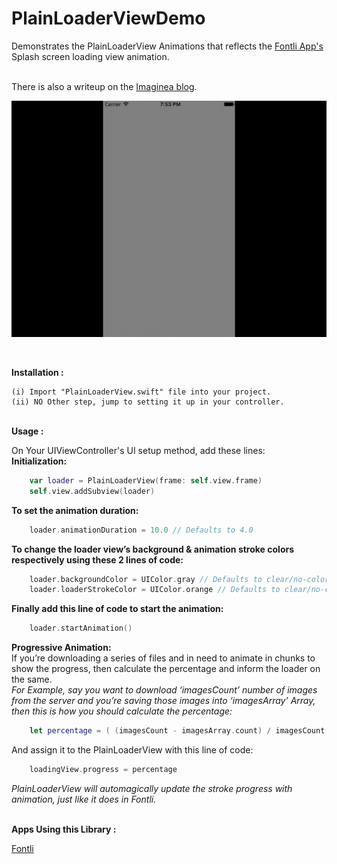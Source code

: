 PlainLoaderViewDemo
===============
Demonstrates the PlainLoaderView Animations that reflects the <a href="https://itunes.apple.com/in/app/fontli/id506650372?mt=8">Fontli App's</a> Splash screen loading view animation.

<br>
There is also a writeup on the <a href="">Imaginea blog</a>.

![PlainLoaderViewDemo](https://raw.githubusercontent.com/codersaru/PlainLoaderViewDemo/master/GIF/PlainLoaderViewDemo.gif)

<br>

<b>Installation :</b><br/>

	(i) Import "PlainLoaderView.swift" file into your project.
	(ii) NO Other step, jump to setting it up in your controller.
	
<br/>
<b>Usage :</b>

On Your UIViewController's UI setup method, add these lines:<br/>
<b>Initialization:</b><br/>
```swift	
	var loader = PlainLoaderView(frame: self.view.frame)
	self.view.addSubview(loader)
```

<b>To set the animation duration:</b><br/>
```swift	
	loader.animationDuration = 10.0 // Defaults to 4.0
```


<b>To change the loader view’s background & animation stroke colors respectively using these 2 lines of code:</b><br/>
```swift	
	loader.backgroundColor = UIColor.gray // Defaults to clear/no-color
	loader.loaderStrokeColor = UIColor.orange // Defaults to clear/no-color
```


<b>Finally add this line of code to start the animation:</b><br/>
```swift	
	loader.startAnimation()
```

<b>Progressive Animation:</b><br/>
If you’re downloading a series of files and in need to animate in chunks to show the progress, then calculate the percentage and inform the loader on the same.<br/>
<i>For Example, say you want to download ‘imagesCount’ number of images from the server and you’re saving those images into ‘imagesArray’ Array, then this is how you should calculate the percentage:</i><br/>
```swift	
	let percentage = ( (imagesCount - imagesArray.count) / imagesCount )
```
And assign it to the PlainLoaderView with this line of code:
```swift	
	loadingView.progress = percentage
```
<i>PlainLoaderView will automagically update the stroke progress with animation, just like it does in Fontli.</i><br/>

<br/>
<b>Apps Using this Library :</b>

<a href="https://itunes.apple.com/in/app/fontli/id506650372?mt=8">Fontli</a>